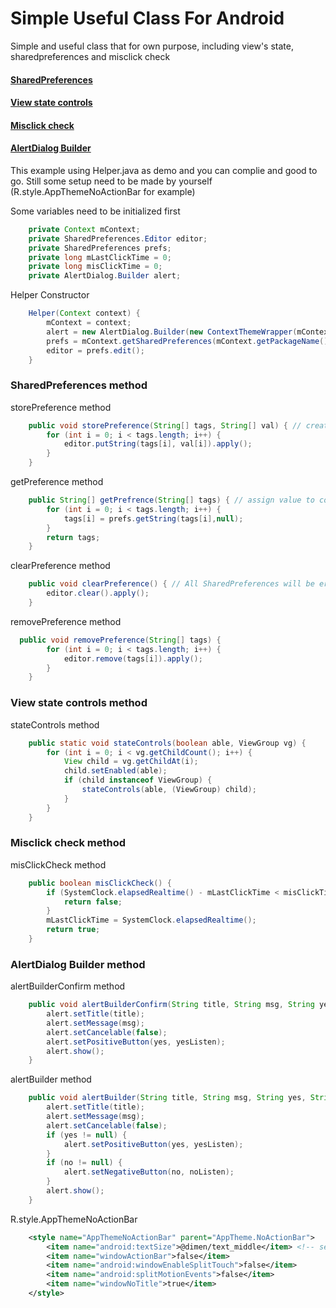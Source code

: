 # Simple Useful Class For Android

Simple and useful class that for own purpose, including view's state, sharedpreferences and misclick check

#### [SharedPreferences](#sharedpreferences-method)
#### [View state controls](#view-state-controls-method)
#### [Misclick check](#misclick-check-method)
#### [AlertDialog Builder](#alertdialog-builder-method)


This example using Helper.java as demo and you can complie and good to go. Still some setup need to be made by yourself (R.style.AppThemeNoActionBar for example)


Some variables need to be initialized first
```java
    private Context mContext;
    private SharedPreferences.Editor editor;
    private SharedPreferences prefs;
    private long mLastClickTime = 0;
    private long misClickTime = 0;
    private AlertDialog.Builder alert;
```

Helper Constructor
```java
    Helper(Context context) {
        mContext = context;
        alert = new AlertDialog.Builder(new ContextThemeWrapper(mContext, R.style.AppThemeNoActionBar));
        prefs = mContext.getSharedPreferences(mContext.getPackageName(), mContext.MODE_PRIVATE);
        editor = prefs.edit();
    }
```

### SharedPreferences method

storePreference method
```java
    public void storePreference(String[] tags, String[] val) { // create preference and store preference also use this same method
        for (int i = 0; i < tags.length; i++) {
            editor.putString(tags[i], val[i]).apply();
        }
    }
```

getPreference method
```java
    public String[] getPrefrence(String[] tags) { // assign value to correspond position in tags array
        for (int i = 0; i < tags.length; i++) {
            tags[i] = prefs.getString(tags[i],null);
        }
        return tags;
    }

```

clearPreference method
```java
    public void clearPreference() { // All SharedPreferences will be erased
        editor.clear().apply();
    }
```

removePreference method
```java
  public void removePreference(String[] tags) {
        for (int i = 0; i < tags.length; i++) {
            editor.remove(tags[i]).apply();
        }
    }
```

### View state controls method

stateControls method
```java
    public static void stateControls(boolean able, ViewGroup vg) {
        for (int i = 0; i < vg.getChildCount(); i++) {
            View child = vg.getChildAt(i);
            child.setEnabled(able);
            if (child instanceof ViewGroup) {
                stateControls(able, (ViewGroup) child);
            }
        }
    }
```

### Misclick check method

misClickCheck method
```java
    public boolean misClickCheck() {
        if (SystemClock.elapsedRealtime() - mLastClickTime < misClickTime) {
            return false;
        }
        mLastClickTime = SystemClock.elapsedRealtime();
        return true;
    }
```

### AlertDialog Builder method

alertBuilderConfirm method
```java
    public void alertBuilderConfirm(String title, String msg, String yes, DialogInterface.OnClickListener yesListen) {
        alert.setTitle(title);
        alert.setMessage(msg);
        alert.setCancelable(false);
        alert.setPositiveButton(yes, yesListen);
        alert.show();
    }
```

alertBuilder method
```java
    public void alertBuilder(String title, String msg, String yes, String no, DialogInterface.OnClickListener yesListen, DialogInterface.OnClickListener noListen) {
        alert.setTitle(title);
        alert.setMessage(msg);
        alert.setCancelable(false);
        if (yes != null) {
            alert.setPositiveButton(yes, yesListen);
        }
        if (no != null) {
            alert.setNegativeButton(no, noListen);
        }
        alert.show();
    }
```
R.style.AppThemeNoActionBar
```xml
    <style name="AppThemeNoActionBar" parent="AppTheme.NoActionBar">
        <item name="android:textSize">@dimen/text_middle</item> <!-- set the text size you like in dimen.xml -->
        <item name="windowActionBar">false</item> 
        <item name="android:windowEnableSplitTouch">false</item>
        <item name="android:splitMotionEvents">false</item>
        <item name="windowNoTitle">true</item>
    </style>
```
